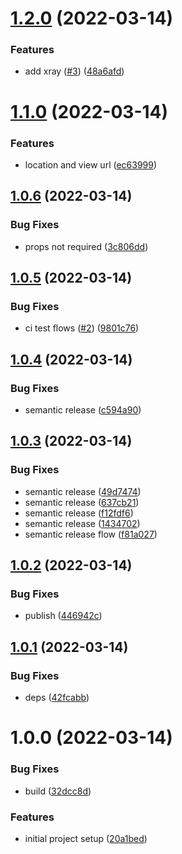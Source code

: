 # [1.2.0](https://github.com/sniptt-official/ots-aws/compare/v1.1.0...v1.2.0) (2022-03-14)


### Features

* add xray ([#3](https://github.com/sniptt-official/ots-aws/issues/3)) ([48a6afd](https://github.com/sniptt-official/ots-aws/commit/48a6afd495b48308c831c23c21e55aaa9f5da99c))

# [1.1.0](https://github.com/sniptt-official/ots-aws/compare/v1.0.6...v1.1.0) (2022-03-14)


### Features

* location and view url ([ec63999](https://github.com/sniptt-official/ots-aws/commit/ec63999eda9a0999ee59a9bc8ed7281b9427f98b))

## [1.0.6](https://github.com/sniptt-official/ots-aws/compare/v1.0.5...v1.0.6) (2022-03-14)


### Bug Fixes

* props not required ([3c806dd](https://github.com/sniptt-official/ots-aws/commit/3c806dd28fbe2e6e876f4b4b71d94e7b7f822722))

## [1.0.5](https://github.com/sniptt-official/ots-aws/compare/v1.0.4...v1.0.5) (2022-03-14)


### Bug Fixes

* ci test flows ([#2](https://github.com/sniptt-official/ots-aws/issues/2)) ([9801c76](https://github.com/sniptt-official/ots-aws/commit/9801c76841622b4a0524c844b45cf1a1076807b9))

## [1.0.4](https://github.com/sniptt-official/ots-aws/compare/v1.0.3...v1.0.4) (2022-03-14)


### Bug Fixes

* semantic release ([c594a90](https://github.com/sniptt-official/ots-aws/commit/c594a902340f5cbd0e3804063d289b0da12f7413))

## [1.0.3](https://github.com/sniptt-official/ots-aws/compare/v1.0.2...v1.0.3) (2022-03-14)


### Bug Fixes

* semantic release ([49d7474](https://github.com/sniptt-official/ots-aws/commit/49d74743f0f342c135bba44f7606d1b249c0377f))
* semantic release ([637cb21](https://github.com/sniptt-official/ots-aws/commit/637cb2158c0599d3b38b794e0fc74c72f10e8a62))
* semantic release ([f12fdf6](https://github.com/sniptt-official/ots-aws/commit/f12fdf62cdce99187e1d60bef3cd2c0e6011607b))
* semantic release ([1434702](https://github.com/sniptt-official/ots-aws/commit/1434702fafefa5fbddfec68f37bfd98bf68a5e4f))
* semantic release flow ([f81a027](https://github.com/sniptt-official/ots-aws/commit/f81a027ea84026b70ca0ba09492c7e58bb268bbb))

## [1.0.2](https://github.com/sniptt-official/ots-aws/compare/v1.0.1...v1.0.2) (2022-03-14)


### Bug Fixes

* publish ([446942c](https://github.com/sniptt-official/ots-aws/commit/446942c491988e9890fe342b416d588220fd494b))

## [1.0.1](https://github.com/sniptt-official/ots-aws/compare/v1.0.0...v1.0.1) (2022-03-14)


### Bug Fixes

* deps ([42fcabb](https://github.com/sniptt-official/ots-aws/commit/42fcabb3e6739ebf08ddf20cece0a12cdbed6037))

# 1.0.0 (2022-03-14)


### Bug Fixes

* build ([32dcc8d](https://github.com/sniptt-official/ots-aws/commit/32dcc8db2db4c70059f5127671d256fe5b523a06))


### Features

* initial project setup ([20a1bed](https://github.com/sniptt-official/ots-aws/commit/20a1bed7c157e60cb356c311876bc488f18c7285))
